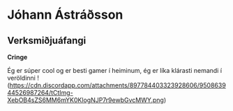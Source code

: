 # Jóhann Ástráðsson
## Verksmiðjuáfangi
__Cringe__


Ég er súper cool og er besti gamer í heiminum, ég er líka klárasti nemandi í veröldinni
!(https://cdn.discordapp.com/attachments/897784403323928606/950863944526987264/tCtImg-XebOB4sZS6MM6mYK0KlogNJP7r9ewbGvcMWY.png)
